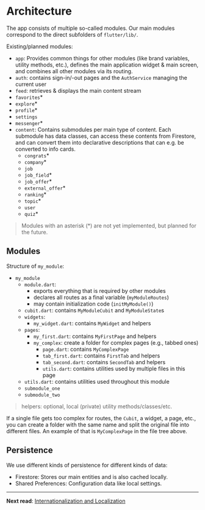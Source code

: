 # Architecture

The app consists of multiple so-called modules. Our main modules correspond to the direct subfolders of `flutter/lib/`.

Existing/planned modules:

- `app`: Provides common things for other modules (like brand variables, utility methods, etc.), defines the main application widget & main screen, and combines all other modules via its routing.
- `auth`: contains sign-in/-out pages and the `AuthService` managing the current user
- `feed`: retrieves & displays the main content stream
- `favorites`*
- `explore`*
- `profile`*
- `settings`
- `messenger`*
- `content`: Contains submodules per main type of content. Each submodule has data classes, can access these contents from Firestore, and can convert them into declarative descriptions that can e.g. be converted to info cards.
  - `congrats`*
  - `company`*
  - `job`
  - `job_field`*
  - `job_offer`*
  - `external_offer`*
  - `ranking`*
  - `topic`*
  - `user`
  - `quiz`*

> Modules with an asterisk (*) are not yet implemented, but planned for the future.

## Modules

Structure of `my_module`:

- `my_module`
  - `module.dart`:
    - exports everything that is required by other modules
    - declares all routes as a final variable (`myModuleRoutes`)
    - may contain initialization code (`initMyModule()`)
  - `cubit.dart`: contains `MyModuleCubit` and `MyModuleState`s
  - `widgets`:
    - `my_widget.dart`: contains `MyWidget` and helpers
  - `pages`:
    - `my_first.dart`: contains `MyFirstPage` and helpers
    - `my_complex`: create a folder for complex pages (e.g., tabbed ones)
      - `page.dart`: contains `MyComplexPage`
      - `tab_first.dart`: contains `FirstTab` and helpers
      - `tab_second.dart`: contains `SecondTab` and helpers
      - `utils.dart`: contains utilities used by multiple files in this page
  - `utils.dart`: contains utilities used throughout this module
  - `submodule_one`
  - `submodule_two`

> helpers: optional, local (private) utility methods/classes/etc.

If a single file gets too complex for routes, the `Cubit`, a widget, a page, etc., you can create a folder with the same name and split the original file into different files. An example of that is `MyComplexPage` in the file tree above.

## Persistence

We use different kinds of persistence for different kinds of data:

- Firestore: Stores our main entities and is also cached locally.
- Shared Preferences: Configuration data like local settings.

---

**Next read**: [Internationalization and Localization](i18n-l10n.md)
